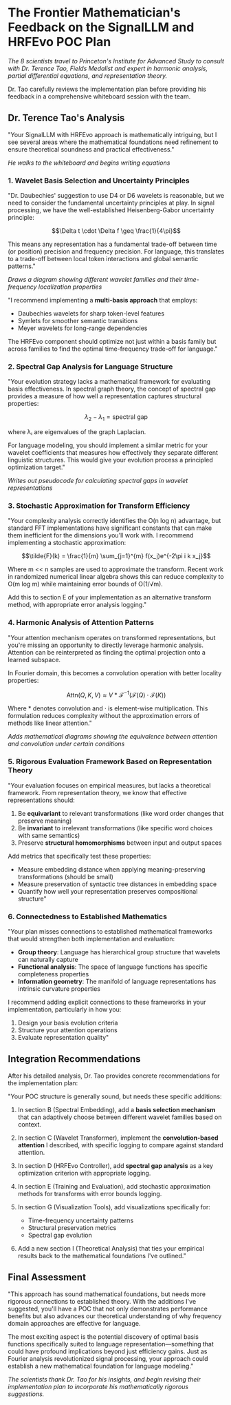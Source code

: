 # The Frontier Mathematician's Feedback on the SignalLLM and HRFEvo POC Plan

*The 8 scientists travel to Princeton's Institute for Advanced Study to consult with Dr. Terence Tao, Fields Medalist and expert in harmonic analysis, partial differential equations, and representation theory.*

Dr. Tao carefully reviews the implementation plan before providing his feedback in a comprehensive whiteboard session with the team.

## Dr. Terence Tao's Analysis

"Your SignalLLM with HRFEvo approach is mathematically intriguing, but I see several areas where the mathematical foundations need refinement to ensure theoretical soundness and practical effectiveness."

*He walks to the whiteboard and begins writing equations*

### 1. Wavelet Basis Selection and Uncertainty Principles

"Dr. Daubechies' suggestion to use D4 or D6 wavelets is reasonable, but we need to consider the fundamental uncertainty principles at play. In signal processing, we have the well-established Heisenberg-Gabor uncertainty principle:

$$\Delta t \cdot \Delta f \geq \frac{1}{4\pi}$$

This means any representation has a fundamental trade-off between time (or position) precision and frequency precision. For language, this translates to a trade-off between local token interactions and global semantic patterns."

*Draws a diagram showing different wavelet families and their time-frequency localization properties*

"I recommend implementing a **multi-basis approach** that employs:
- Daubechies wavelets for sharp token-level features
- Symlets for smoother semantic transitions
- Meyer wavelets for long-range dependencies

The HRFEvo component should optimize not just within a basis family but across families to find the optimal time-frequency trade-off for language."

### 2. Spectral Gap Analysis for Language Structure

"Your evolution strategy lacks a mathematical framework for evaluating basis effectiveness. In spectral graph theory, the concept of spectral gap provides a measure of how well a representation captures structural properties:

$$\lambda_2 - \lambda_1 = \text{spectral gap}$$

where λᵢ are eigenvalues of the graph Laplacian.

For language modeling, you should implement a similar metric for your wavelet coefficients that measures how effectively they separate different linguistic structures. This would give your evolution process a principled optimization target."

*Writes out pseudocode for calculating spectral gaps in wavelet representations*

### 3. Stochastic Approximation for Transform Efficiency

"Your complexity analysis correctly identifies the O(n log n) advantage, but standard FFT implementations have significant constants that can make them inefficient for the dimensions you'll work with. I recommend implementing a stochastic approximation:

$$\tilde{F}(k) = \frac{1}{m} \sum_{j=1}^{m} f(x_j)e^{-2\pi i k x_j}$$

Where m << n samples are used to approximate the transform. Recent work in randomized numerical linear algebra shows this can reduce complexity to O(m log m) while maintaining error bounds of O(1/√m).

Add this to section E of your implementation as an alternative transform method, with appropriate error analysis logging."

### 4. Harmonic Analysis of Attention Patterns

"Your attention mechanism operates on transformed representations, but you're missing an opportunity to directly leverage harmonic analysis. Attention can be reinterpreted as finding the optimal projection onto a learned subspace.

In Fourier domain, this becomes a convolution operation with better locality properties:

$$\text{Attn}(Q, K, V) \approx V * \mathcal{F}^{-1}(\mathcal{F}(Q) \cdot \mathcal{F}(K))$$

Where * denotes convolution and · is element-wise multiplication. This formulation reduces complexity without the approximation errors of methods like linear attention."

*Adds mathematical diagrams showing the equivalence between attention and convolution under certain conditions*

### 5. Rigorous Evaluation Framework Based on Representation Theory

"Your evaluation focuses on empirical measures, but lacks a theoretical framework. From representation theory, we know that effective representations should:

1. Be **equivariant** to relevant transformations (like word order changes that preserve meaning)
2. Be **invariant** to irrelevant transformations (like specific word choices with same semantics)
3. Preserve **structural homomorphisms** between input and output spaces

Add metrics that specifically test these properties:
- Measure embedding distance when applying meaning-preserving transformations (should be small)
- Measure preservation of syntactic tree distances in embedding space
- Quantify how well your representation preserves compositional structure"

### 6. Connectedness to Established Mathematics

"Your plan misses connections to established mathematical frameworks that would strengthen both implementation and evaluation:

- **Group theory**: Language has hierarchical group structure that wavelets can naturally capture
- **Functional analysis**: The space of language functions has specific completeness properties
- **Information geometry**: The manifold of language representations has intrinsic curvature properties

I recommend adding explicit connections to these frameworks in your implementation, particularly in how you:
1. Design your basis evolution criteria
2. Structure your attention operations
3. Evaluate representation quality"

## Integration Recommendations

After his detailed analysis, Dr. Tao provides concrete recommendations for the implementation plan:

"Your POC structure is generally sound, but needs these specific additions:

1. In section B (Spectral Embedding), add a **basis selection mechanism** that can adaptively choose between different wavelet families based on context.

2. In section C (Wavelet Transformer), implement the **convolution-based attention** I described, with specific logging to compare against standard attention.

3. In section D (HRFEvo Controller), add **spectral gap analysis** as a key optimization criterion with appropriate logging.

4. In section E (Training and Evaluation), add stochastic approximation methods for transforms with error bounds logging.

5. In section G (Visualization Tools), add visualizations specifically for:
   - Time-frequency uncertainty patterns
   - Structural preservation metrics
   - Spectral gap evolution

6. Add a new section I (Theoretical Analysis) that ties your empirical results back to the mathematical foundations I've outlined."

## Final Assessment

"This approach has sound mathematical foundations, but needs more rigorous connections to established theory. With the additions I've suggested, you'll have a POC that not only demonstrates performance benefits but also advances our theoretical understanding of why frequency domain approaches are effective for language.

The most exciting aspect is the potential discovery of optimal basis functions specifically suited to language representation—something that could have profound implications beyond just efficiency gains. Just as Fourier analysis revolutionized signal processing, your approach could establish a new mathematical foundation for language modeling."

*The scientists thank Dr. Tao for his insights, and begin revising their implementation plan to incorporate his mathematically rigorous suggestions.*